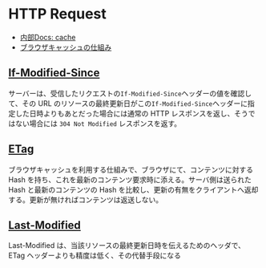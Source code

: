 # HTTP Request

- [内部Docs: cache](../cache/http-header/README.md)
- [ブラウザキャッシュの仕組み](https://zenn.dev/msy/articles/e81ff7cd52659a)

## [If-Modified-Since](https://developer.mozilla.org/ja/docs/Web/HTTP/Headers/If-Modified-Since)

サーバーは、受信したリクエストの`If-Modified-Since`ヘッダーの値を確認して、その URL のリソースの最終更新日がこの`If-Modified-Since`ヘッダーに指定した日時よりもあとだった場合には通常の HTTP レスポンスを返し、そうではない場合には `304 Not Modified` レスポンスを返す。

## [ETag](https://developer.mozilla.org/ja/docs/Web/HTTP/Headers/ETag)

ブラウザキャッシュを利用する仕組みで、ブラウザにて、コンテンツに対する Hash を持ち、これを最新のコンテンツ要求時に添える。サーバ側は送られた Hash と最新のコンテンツの Hash を比較し、更新の有無をクライアントへ返却する。更新が無ければコンテンツは返送しない。

## [Last-Modified](https://developer.mozilla.org/ja/docs/Web/HTTP/Headers/Last-Modified)

Last-Modified は、当該リソースの最終更新日時を伝えるためのヘッダで、ETag ヘッダーよりも精度は低く、その代替手段になる
